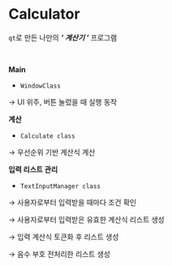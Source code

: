 # Calculator
  `qt`로 만든 나만의 ***' 계산기 '*** 프로그램



<br>

**Main**

- `WindowClass`

→ UI 위주, 버튼 눌렀을 때 실행 동작

**계산**

- `Calculate class`

→ 우선순위 기반 계산식 계산

**입력 리스트 관리**

- `TextInputManager class`

→ 사용자로부터 입력받을 때마다 조건 확인

→ 사용자로부터 입력받은 유효한 계산식 리스트 생성

→ 입력 계산식 토큰화 후 리스트 생성

→ 음수 부호 전처리한 리스트 생성
